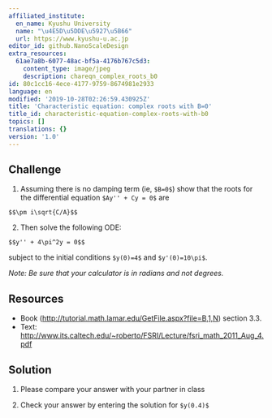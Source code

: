 ```yaml
---
affiliated_institute:
  en_name: Kyushu University
  name: "\u4E5D\u5DDE\u5927\u5B66"
  url: https://www.kyushu-u.ac.jp
editor_id: github.NanoScaleDesign
extra_resources:
  61ae7a8b-6077-48ac-bf5a-4176b767c5d3:
    content_type: image/jpeg
    description: chareqn_complex_roots_b0
id: 80c1cc16-4ece-4177-9759-8674981e2933
language: en
modified: '2019-10-28T02:26:59.430925Z'
title: 'Characteristic equation: complex roots with B=0'
title_id: characteristic-equation-complex-roots-with-b0
topics: []
translations: {}
version: '1.0'
---
```


## Challenge

1. Assuming there is no damping term (ie, `$B=0$`) show that the roots for the differential equation `$Ay'' + Cy = 0$` are

`$$\pm i\sqrt{C/A}$$`

2. Then solve the following ODE:

 `$$y'' + 4\pi^2y = 0$$`

subject to the initial conditions `$y(0)=4$` and `$y'(0)=10\pi$`.

*Note: Be sure that your calculator is in radians and not degrees.*

## Resources

- Book (http://tutorial.math.lamar.edu/GetFile.aspx?file=B,1,N) section 3.3.
- Text: http://www.its.caltech.edu/~roberto/FSRI/Lecture/fsri_math_2011_Aug_4.pdf

## Solution

1. Please compare your answer with your partner in class

2. Check your answer by entering the solution for `$y(0.4)$`
